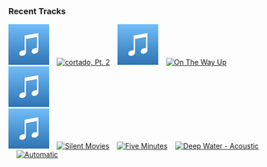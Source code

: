 ### Recent Tracks
[<img src='https://github.com/atfinke/atfinke/blob/master/placeholder.jpeg?raw=true' width='16%' height='16%' alt='Dancing On My Own'>](https://www.last.fm/music/grouplove/_/dancing%2bon%2bmy%2bown)&nbsp;&nbsp;&nbsp;&nbsp;[<img src='https://lastfm.freetls.fastly.net/i/u/300x300/de773d45937fc2aa338e5870470a1610.png' width='16%' height='16%' alt='cortado, Pt. 2'>](https://www.last.fm/music/anton./_/cortado%252c%2bpt.%2b2)&nbsp;&nbsp;&nbsp;&nbsp;[<img src='https://github.com/atfinke/atfinke/blob/master/placeholder.jpeg?raw=true' width='16%' height='16%' alt='Big'>](https://www.last.fm/music/mackenzie%2bbourg/_/big)&nbsp;&nbsp;&nbsp;&nbsp;[<img src='https://lastfm.freetls.fastly.net/i/u/300x300/6a9d48808e65ff9c1ae66d928b693a1d.png' width='16%' height='16%' alt='On The Way Up'>](https://www.last.fm/music/apollo%2bltd/_/on%2bthe%2bway%2bup)&nbsp;&nbsp;&nbsp;&nbsp;[<img src='https://github.com/atfinke/atfinke/blob/master/placeholder.jpeg?raw=true' width='16%' height='16%' alt='Sucker'>](https://www.last.fm/music/kaptan/_/sucker)&nbsp;&nbsp;&nbsp;&nbsp;<br>[<img src='https://github.com/atfinke/atfinke/blob/master/placeholder.jpeg?raw=true' width='16%' height='16%' alt='Easy'>](https://www.last.fm/music/captiva/_/easy)&nbsp;&nbsp;&nbsp;&nbsp;[<img src='https://lastfm.freetls.fastly.net/i/u/300x300/120145d5476c2de16ce3de3dd913e153.png' width='16%' height='16%' alt='Silent Movies'>](https://www.last.fm/music/carter%2bvail/_/silent%2bmovies)&nbsp;&nbsp;&nbsp;&nbsp;[<img src='https://lastfm.freetls.fastly.net/i/u/300x300/23dceedc4b3e46e9ede243075d47efc3.png' width='16%' height='16%' alt='Five Minutes'>](https://www.last.fm/music/the%2baltogether/_/five%2bminutes)&nbsp;&nbsp;&nbsp;&nbsp;[<img src='https://lastfm.freetls.fastly.net/i/u/300x300/3aa5530226d1c3e436e7ce738cc53c3e.png' width='16%' height='16%' alt='Deep Water - Acoustic'>](https://www.last.fm/music/american%2bauthors/_/deep%2bwater%2b-%2bacoustic)&nbsp;&nbsp;&nbsp;&nbsp;[<img src='https://lastfm.freetls.fastly.net/i/u/300x300/ad484b533669379a1f09e2f854b3d37b.png' width='16%' height='16%' alt='Automatic'>](https://www.last.fm/music/the%2bmowgli%2527s/_/automatic)&nbsp;&nbsp;&nbsp;&nbsp;<br>